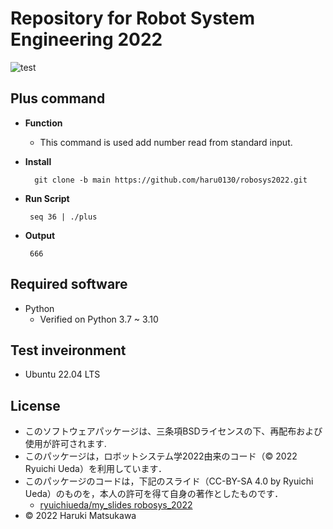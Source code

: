 # **Repository for Robot System Engineering 2022**
 ![test](https://github.com/haru0130/robosys2022/actions/workflows/test.yml/badge.svg)

## Plus command


* **Function**

  * This command is used add number read from standard input.
* **Install**
  ``` 
    git clone -b main https://github.com/haru0130/robosys2022.git
    ```
*  **Run Script**
     ``` 
      seq 36 | ./plus
      ```
* **Output**
   ``` 
    666
    ```





## Required software



 * Python 
   * Verified on Python 3.7 ~ 3.10

## Test inveironment


 * Ubuntu 22.04 LTS

## License


* このソフトウェアパッケージは、三条項BSDライセンスの下、再配布および使用が許可されます.
* このパッケージは，ロボットシステム学2022由来のコード（© 2022 Ryuichi Ueda）を利用しています．
* このパッケージのコードは，下記のスライド（CC-BY-SA 4.0 by Ryuichi Ueda）のものを，本人の許可を得て自身の著作としたものです．
    * [ryuichiueda/my_slides robosys_2022][def]
* © 2022 Haruki Matsukawa

[def]: https://github.com/ryuichiueda/my_slides/tree/master/robosys_2022